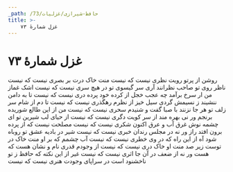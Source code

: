 ```yaml
---
_path: /حافظ-شیرازی/غزلیات/73
title: >-
    غزل شمارهٔ ۷۳
---
```

# غزل شمارهٔ ۷۳

روشن از پرتو رویت نظری نیست که نیست
منت خاک درت بر بصری نیست که نیست
ناظر روی تو صاحب نظرانند آری
سر گیسوی تو در هیچ سری نیست که نیست
اشک غماز من ار سرخ برآمد چه عجب
خجل از کرده خود پرده دری نیست که نیست
تا به دامن ننشیند ز نسیمش گردی
سیل خیز از نظرم رهگذری نیست که نیست
تا دم از شام سر زلف تو هر جا نزنند
با صبا گفت و شنیدم سحری نیست که نیست
من از این طالع شوریده برنجم ور نی
بهره مند از سر کویت دگری نیست که نیست
از حیای لب شیرین تو ای چشمه نوش
غرق آب و عرق اکنون شکری نیست که نیست
مصلحت نیست که از پرده برون افتد راز
ور نه در مجلس رندان خبری نیست که نیست
شیر در بادیه عشق تو روباه شود
آه از این راه که در وی خطری نیست که نیست
آب چشمم که بر او منت خاک در توست
زیر صد منت او خاک دری نیست که نیست
از وجودم قدری نام و نشان هست که هست
ور نه از ضعف در آن جا اثری نیست که نیست
غیر از این نکته که حافظ ز تو ناخشنود است
در سراپای وجودت هنری نیست که نیست
